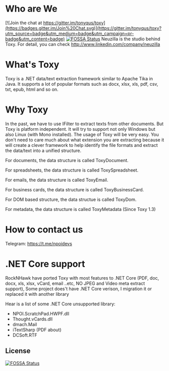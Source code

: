 Who are We
==========

[![Join the chat at https://gitter.im/tonyqus/toxy](https://badges.gitter.im/Join%20Chat.svg)](https://gitter.im/tonyqus/toxy?utm_source=badge&utm_medium=badge&utm_campaign=pr-badge&utm_content=badge)
[![FOSSA Status](https://app.fossa.com/api/projects/git%2Bgithub.com%2Ftonyqus%2Ftoxy.svg?type=shield)](https://app.fossa.com/projects/git%2Bgithub.com%2Ftonyqus%2Ftoxy?ref=badge_shield)
Neuzilla is the studio behind Toxy. For detail, you can check http://www.linkedin.com/company/neuzilla 

What's Toxy
============
Toxy is a .NET data/text extraction framework similar to Apache Tika in Java. It supports a lot of popular formats such as docx, xlsx, xls, pdf, csv, txt, epub, html and so on.

Why Toxy
============
In the past, we have to use IFilter to extract texts from other documents. But Toxy is platform independent. It will try to support not only Windows but also Linux (with Mono installed). The usage of Toxy will be very easy. You don't need to care much about what extension you are extracting because it will create a clever framework to help identify the file formats and extract the data/text into a unified structure. 

For documents, the data structure is called ToxyDocument.

For spreadsheets, the data structure is called ToxySpreadsheet.

For emails, the data structure is called ToxyEmail.

For business cards, the data structure is called ToxyBusinessCard.

For DOM based structure, the data structue is called ToxyDom.

For metadata, the data structure is called ToxyMetadata (Since Toxy 1.3)

How to contact us
============
Telegram: https://t.me/npoidevs

.NET Core support
============
RockNHawk have ported Toxy with most features to .NET Core (PDF, doc, docx, xls, xlsx, vCard, email ..etc, NO JPEG and Video meta extract support), Some project does't have .NET Core verison, I migration it or replaced it with another library

Hear is a list of some .NET Core unsupported library:

- NPOI.ScratchPad.HWPF.dll
- Thought.vCards.dll
- dmach.Mail
- iTextSharp (PDF about)
- DCSoft.RTF

## License
[![FOSSA Status](https://app.fossa.com/api/projects/git%2Bgithub.com%2Ftonyqus%2Ftoxy.svg?type=large)](https://app.fossa.com/projects/git%2Bgithub.com%2Ftonyqus%2Ftoxy?ref=badge_large)